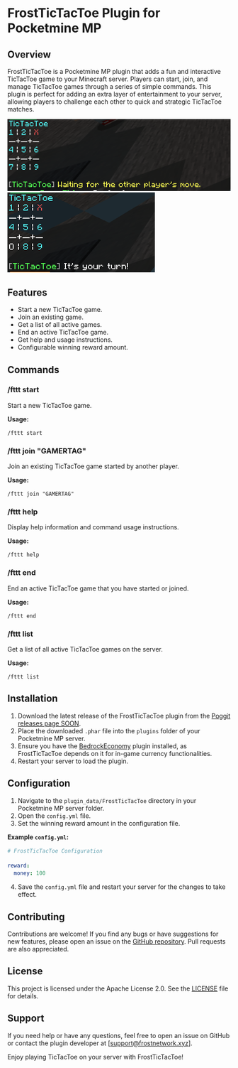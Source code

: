 # FrostTicTacToe Plugin for Pocketmine MP

## Overview

FrostTicTacToe is a Pocketmine MP plugin that adds a fun and interactive TicTacToe game to your Minecraft server. Players can start, join, and manage TicTacToe games through a series of simple commands. This plugin is perfect for adding an extra layer of entertainment to your server, allowing players to challenge each other to quick and strategic TicTacToe matches.

![FrostTicTacToe Opponent Turn](FrostTicTacToe1.png)
![FrostTicTacToe Opponent Turn](FrostTicTacToe2.png)
## Features

- Start a new TicTacToe game.
- Join an existing game.
- Get a list of all active games.
- End an active TicTacToe game.
- Get help and usage instructions.
- Configurable winning reward amount.

## Commands

### /fttt start
Start a new TicTacToe game.

**Usage:**
```
/fttt start
```

### /fttt join "GAMERTAG"
Join an existing TicTacToe game started by another player.

**Usage:**
```
/fttt join "GAMERTAG"
```

### /fttt help
Display help information and command usage instructions.

**Usage:**
```
/fttt help
```

### /fttt end
End an active TicTacToe game that you have started or joined.

**Usage:**
```
/fttt end
```

### /fttt list
Get a list of all active TicTacToe games on the server.

**Usage:**
```
/fttt list
```

## Installation

1. Download the latest release of the FrostTicTacToe plugin from the [Poggit releases page SOON](https://github.com/DEVILxD5919/FrostTicTacToe/).
2. Place the downloaded `.phar` file into the `plugins` folder of your Pocketmine MP server.
3. Ensure you have the [BedrockEconomy]([https://github.com/BedrockEconomy/BedrockEconomy](https://poggit.pmmp.io/p/BedrockEconomy/4.0.4)) plugin installed, as FrostTicTacToe depends on it for in-game currency functionalities.
4. Restart your server to load the plugin.

## Configuration

1. Navigate to the `plugin_data/FrostTicTacToe` directory in your Pocketmine MP server folder.
2. Open the `config.yml` file.
3. Set the winning reward amount in the configuration file. 

**Example `config.yml`:**
```yaml
# FrostTicTacToe Configuration

reward:
  money: 100
```

4. Save the `config.yml` file and restart your server for the changes to take effect.

## Contributing

Contributions are welcome! If you find any bugs or have suggestions for new features, please open an issue on the [GitHub repository](https://github.com/DEVILxD5919/FrostTicTacToe). Pull requests are also appreciated.

## License

This project is licensed under the Apache License 2.0. See the [LICENSE](https://github.com/DEVILxD5919/FrostTicTacToe/blob/main/LICENSE) file for details.

## Support

If you need help or have any questions, feel free to open an issue on GitHub or contact the plugin developer at [support@frostnetwork.xyz].

Enjoy playing TicTacToe on your server with FrostTicTacToe!
